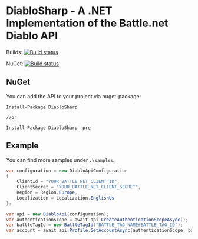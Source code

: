 # DiabloSharp - A .NET Implementation of the Battle.net Diablo API

Builds: [![Build status](https://ci.appveyor.com/api/projects/status/0m4s09bni1u30vt3/branch/master?svg=true)](https://ci.appveyor.com/project/leehmanQQ/diablosharp/branch/master)

NuGet: [![Build status](https://img.shields.io/nuget/v/DiabloSharp.svg)](https://www.nuget.org/packages/DiabloSharp/)

## NuGet

You can add the API to your project via nuget-package:

```Shell
Install-Package DiabloSharp

//or

Install-Package DiabloSharp -pre
```

## Example

You can find more samples under `.\samples`.

```c#
var configuration = new DiabloApiConfiguration
{
    ClientId = "YOUR_BATTLE_NET_CLIENT_ID",
    ClientSecret = "YOUR_BATTLE_NET_CLIENT_SECRET",
    Region = Region.Europe,
    Localization = Localization.EnglishUs
};

var api = new DiabloApi(configuration);
var authenticationScope = await api.CreateAuthenticationScopeAsync();
var battleTagId = new BattleTagId("BATTLE_TAG_NAME#BATTLE_TAG_ID");
var account = await api.Profile.GetAccountAsync(authenticationScope, battleTagId);
```

